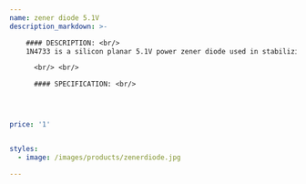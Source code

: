 ```yaml
---
name: zener diode 5.1V
description_markdown: >-

    #### DESCRIPTION: <br/>
	1N4733 is a silicon planar 5.1V power zener diode used in stabilizing & clipping circuits with high power rating.

	  <br/> <br/>

      #### SPECIFICATION: <br/>




price: '1'


styles:
  - image: /images/products/zenerdiode.jpg

---
```

